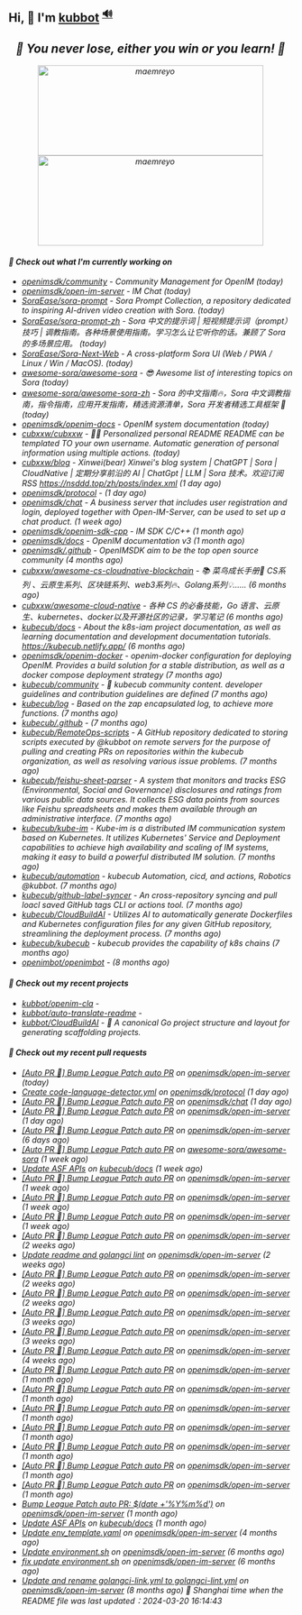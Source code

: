 ## Hi, 👋  I'm <a href="https://github.com/kubbot" target="_blank">kubbot</a> <sup><a href="https://nsddd.top" />🔊</a></sup>

<h2 align="center"><em>🌟 You never lose, either you win or you learn!<em> 💪</h2>

<p align="center">
	<img src="https://github-readme-stats.vercel.app/api?username=kubbot&theme=dracula&show_icons=true" alt="maemreyo" width="400" height="160" />
	<img src="http://github-readme-streak-stats.herokuapp.com?user=kubbot&theme=dracula&hide_border=false" alt="maemreyo" width="400" height="160"/>
</p>

</p>

#### 👷 Check out what I'm currently working on

- [openimsdk/community](https://github.com/openimsdk/community) - Community Management for OpenIM (today)
- [openimsdk/open-im-server](https://github.com/openimsdk/open-im-server) - IM Chat  (today)
- [SoraEase/sora-prompt](https://github.com/SoraEase/sora-prompt) - Sora Prompt Collection, a repository dedicated to inspiring AI-driven video creation with Sora.  (today)
- [SoraEase/sora-prompt-zh](https://github.com/SoraEase/sora-prompt-zh) - Sora 中文的提示词 | 短视频提示词（prompt）技巧 | 调教指南。各种场景使用指南。学习怎么让它听你的话。兼顾了 Sora 的多场景应用。 (today)
- [SoraEase/Sora-Next-Web](https://github.com/SoraEase/Sora-Next-Web) - A cross-platform Sora UI (Web / PWA / Linux / Win / MacOS). (today)
- [awesome-sora/awesome-sora](https://github.com/awesome-sora/awesome-sora) - 😎 Awesome list of interesting topics on Sora (today)
- [awesome-sora/awesome-sora-zh](https://github.com/awesome-sora/awesome-sora-zh) - Sora 的中文指南🔥，Sora 中文调教指南，指令指南，应用开发指南，精选资源清单，Sora 开发者精选工具框架 🚀 (today)
- [openimsdk/openim-docs](https://github.com/openimsdk/openim-docs) - OpenIM system documentation (today)
- [cubxxw/cubxxw](https://github.com/cubxxw/cubxxw) - 🏄‍♂️ Personalized personal README README can be templated TO your own username. Automatic generation of personal information using multiple actions.    (today)
- [cubxxw/blog](https://github.com/cubxxw/blog) - Xinwei(bear) Xinwei&#39;s blog system | ChatGPT | Sora | CloudNative | 定期分享前沿的 AI | ChatGpt | LLM | Sora 技术。欢迎订阅 RSS  https://nsddd.top/zh/posts/index.xml (1 day ago)
- [openimsdk/protocol](https://github.com/openimsdk/protocol) -  (1 day ago)
- [openimsdk/chat](https://github.com/openimsdk/chat) - A business server that includes user registration and login, deployed together with Open-IM-Server, can be used to set up a chat product. (1 week ago)
- [openimsdk/openim-sdk-cpp](https://github.com/openimsdk/openim-sdk-cpp) - IM SDK C/C&#43;&#43; (1 month ago)
- [openimsdk/docs](https://github.com/openimsdk/docs) - OpenIM documentation v3 (1 month ago)
- [openimsdk/.github](https://github.com/openimsdk/.github) - OpenIMSDK aim to be the top open source community (4 months ago)
- [cubxxw/awesome-cs-cloudnative-blockchain](https://github.com/cubxxw/awesome-cs-cloudnative-blockchain) - 📚 菜鸟成长手册🚀  CS系列 、云原生系列、区块链系列、web3系列🔥、Golang系列💡...... (6 months ago)
- [cubxxw/awesome-cloud-native](https://github.com/cubxxw/awesome-cloud-native) - 各种 CS 的必备技能，Go 语言、云原生、kubernetes、docker以及开源社区的记录，学习笔记 (6 months ago)
- [kubecub/docs](https://github.com/kubecub/docs) - About the k8s-iam project documentation, as well as learning documentation and development documentation tutorials. https://kubecub.netlify.app/ (6 months ago)
- [openimsdk/openim-docker](https://github.com/openimsdk/openim-docker) - openim-docker configuration for deploying OpenIM. Provides a build solution for a stable distribution, as well as a docker compose deployment strategy (7 months ago)
- [kubecub/community](https://github.com/kubecub/community) - 🚀 kubecub community content. developer guidelines and contribution guidelines are defined (7 months ago)
- [kubecub/log](https://github.com/kubecub/log) - Based on the zap encapsulated log, to achieve more functions.  (7 months ago)
- [kubecub/.github](https://github.com/kubecub/.github) -  (7 months ago)
- [kubecub/RemoteOps-scripts](https://github.com/kubecub/RemoteOps-scripts) - A GitHub repository dedicated to storing scripts executed by @kubbot on remote servers for the purpose of pulling and creating PRs on repositories within the kubecub organization, as well as resolving various issue problems. (7 months ago)
- [kubecub/feishu-sheet-parser](https://github.com/kubecub/feishu-sheet-parser) - A system that monitors and tracks ESG (Environmental, Social and Governance) disclosures and ratings from various public data sources. It collects ESG data points from sources like Feishu spreadsheets and makes them available through an administrative interface. (7 months ago)
- [kubecub/kube-im](https://github.com/kubecub/kube-im) - Kube-im is a distributed IM communication system based on Kubernetes. It utilizes Kubernetes&#39; Service and Deployment capabilities to achieve high availability and scaling of IM systems, making it easy to build a powerful distributed IM solution. (7 months ago)
- [kubecub/automation](https://github.com/kubecub/automation) - kubecub Automation, cicd, and actions, Robotics @kubbot. (7 months ago)
- [kubecub/github-label-syncer](https://github.com/kubecub/github-label-syncer) - An cross-repository syncing and pull loacl saved GitHub tags CLI or actions tool. (7 months ago)
- [kubecub/CloudBuildAI](https://github.com/kubecub/CloudBuildAI) - Utilizes AI to automatically generate Dockerfiles and Kubernetes configuration files for any given GitHub repository, streamlining the deployment process. (7 months ago)
- [kubecub/kubecub](https://github.com/kubecub/kubecub) - kubecub provides the capability of k8s chains (7 months ago)
- [openimbot/openimbot](https://github.com/openimbot/openimbot) -  (8 months ago)

#### 🌱 Check out my recent projects

- [kubbot/openim-cla](https://github.com/kubbot/openim-cla) - 
- [kubbot/auto-translate-readme](https://github.com/kubbot/auto-translate-readme) - 
- [kubbot/CloudBuildAI](https://github.com/kubbot/CloudBuildAI) - 🔮 A canonical Go project structure and layout for generating scaffolding projects.

#### 🔨 Check out my recent pull requests

- [[Auto PR 🤖] Bump League Patch auto PR](https://github.com/openimsdk/open-im-server/pull/2130) on [openimsdk/open-im-server](https://github.com/openimsdk/open-im-server) (today)
- [Create code-language-detector.yml](https://github.com/openimsdk/protocol/pull/68) on [openimsdk/protocol](https://github.com/openimsdk/protocol) (1 day ago)
- [[Auto PR 🤖] Bump League Patch auto PR](https://github.com/openimsdk/chat/pull/472) on [openimsdk/chat](https://github.com/openimsdk/chat) (1 day ago)
- [[Auto PR 🤖] Bump League Patch auto PR](https://github.com/openimsdk/open-im-server/pull/2117) on [openimsdk/open-im-server](https://github.com/openimsdk/open-im-server) (1 day ago)
- [[Auto PR 🤖] Bump League Patch auto PR](https://github.com/openimsdk/open-im-server/pull/2105) on [openimsdk/open-im-server](https://github.com/openimsdk/open-im-server) (6 days ago)
- [[Auto PR 🤖] Bump League Patch auto PR](https://github.com/awesome-sora/awesome-sora/pull/1) on [awesome-sora/awesome-sora](https://github.com/awesome-sora/awesome-sora) (1 week ago)
- [Update ASF APIs](https://github.com/kubecub/docs/pull/25) on [kubecub/docs](https://github.com/kubecub/docs) (1 week ago)
- [[Auto PR 🤖] Bump League Patch auto PR](https://github.com/openimsdk/open-im-server/pull/2057) on [openimsdk/open-im-server](https://github.com/openimsdk/open-im-server) (1 week ago)
- [[Auto PR 🤖] Bump League Patch auto PR](https://github.com/openimsdk/open-im-server/pull/2025) on [openimsdk/open-im-server](https://github.com/openimsdk/open-im-server) (1 week ago)
- [[Auto PR 🤖] Bump League Patch auto PR](https://github.com/openimsdk/open-im-server/pull/2012) on [openimsdk/open-im-server](https://github.com/openimsdk/open-im-server) (1 week ago)
- [[Auto PR 🤖] Bump League Patch auto PR](https://github.com/openimsdk/open-im-server/pull/2004) on [openimsdk/open-im-server](https://github.com/openimsdk/open-im-server) (2 weeks ago)
- [Update readme and golangci lint](https://github.com/openimsdk/open-im-server/pull/1999) on [openimsdk/open-im-server](https://github.com/openimsdk/open-im-server) (2 weeks ago)
- [[Auto PR 🤖] Bump League Patch auto PR](https://github.com/openimsdk/open-im-server/pull/1998) on [openimsdk/open-im-server](https://github.com/openimsdk/open-im-server) (2 weeks ago)
- [[Auto PR 🤖] Bump League Patch auto PR](https://github.com/openimsdk/open-im-server/pull/1969) on [openimsdk/open-im-server](https://github.com/openimsdk/open-im-server) (2 weeks ago)
- [[Auto PR 🤖] Bump League Patch auto PR](https://github.com/openimsdk/open-im-server/pull/1963) on [openimsdk/open-im-server](https://github.com/openimsdk/open-im-server) (3 weeks ago)
- [[Auto PR 🤖] Bump League Patch auto PR](https://github.com/openimsdk/open-im-server/pull/1958) on [openimsdk/open-im-server](https://github.com/openimsdk/open-im-server) (3 weeks ago)
- [[Auto PR 🤖] Bump League Patch auto PR](https://github.com/openimsdk/open-im-server/pull/1937) on [openimsdk/open-im-server](https://github.com/openimsdk/open-im-server) (4 weeks ago)
- [[Auto PR 🤖] Bump League Patch auto PR](https://github.com/openimsdk/open-im-server/pull/1921) on [openimsdk/open-im-server](https://github.com/openimsdk/open-im-server) (1 month ago)
- [[Auto PR 🤖] Bump League Patch auto PR](https://github.com/openimsdk/open-im-server/pull/1892) on [openimsdk/open-im-server](https://github.com/openimsdk/open-im-server) (1 month ago)
- [[Auto PR 🤖] Bump League Patch auto PR](https://github.com/openimsdk/open-im-server/pull/1884) on [openimsdk/open-im-server](https://github.com/openimsdk/open-im-server) (1 month ago)
- [[Auto PR 🤖] Bump League Patch auto PR](https://github.com/openimsdk/open-im-server/pull/1874) on [openimsdk/open-im-server](https://github.com/openimsdk/open-im-server) (1 month ago)
- [[Auto PR 🤖] Bump League Patch auto PR](https://github.com/openimsdk/open-im-server/pull/1863) on [openimsdk/open-im-server](https://github.com/openimsdk/open-im-server) (1 month ago)
- [[Auto PR 🤖] Bump League Patch auto PR](https://github.com/openimsdk/open-im-server/pull/1837) on [openimsdk/open-im-server](https://github.com/openimsdk/open-im-server) (1 month ago)
- [[Auto PR 🤖] Bump League Patch auto PR](https://github.com/openimsdk/open-im-server/pull/1828) on [openimsdk/open-im-server](https://github.com/openimsdk/open-im-server) (1 month ago)
- [Bump League Patch auto PR: $(date &#43;&#39;%Y%m%d&#39;)](https://github.com/openimsdk/open-im-server/pull/1825) on [openimsdk/open-im-server](https://github.com/openimsdk/open-im-server) (1 month ago)
- [Update ASF APIs](https://github.com/kubecub/docs/pull/22) on [kubecub/docs](https://github.com/kubecub/docs) (1 month ago)
- [Update env_template.yaml](https://github.com/openimsdk/open-im-server/pull/1433) on [openimsdk/open-im-server](https://github.com/openimsdk/open-im-server) (4 months ago)
- [Update environment.sh](https://github.com/openimsdk/open-im-server/pull/1069) on [openimsdk/open-im-server](https://github.com/openimsdk/open-im-server) (6 months ago)
- [fix update environment.sh](https://github.com/openimsdk/open-im-server/pull/1068) on [openimsdk/open-im-server](https://github.com/openimsdk/open-im-server) (6 months ago)
- [Update and rename golangci-link.yml to golangci-lint.yml](https://github.com/openimsdk/open-im-server/pull/637) on [openimsdk/open-im-server](https://github.com/openimsdk/open-im-server) (8 months ago)
 🚀 Shanghai time when the README file was last updated：2024-03-20 16:14:43
